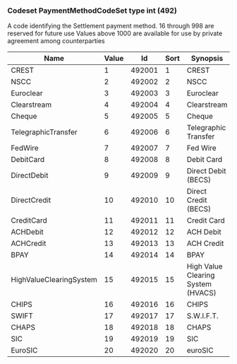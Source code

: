 ### Codeset PaymentMethodCodeSet type int (492)

A code identifying the Settlement payment method. 16 through 998 are reserved for future use
Values above 1000 are available for use by private agreement among counterparties

| Name                    | Value | Id     | Sort | Synopsis                           |
|-------------------------|-------|--------|------|------------------------------------|
| CREST                   | 1     | 492001 | 1    | CREST                              |
| NSCC                    | 2     | 492002 | 2    | NSCC                               |
| Euroclear               | 3     | 492003 | 3    | Euroclear                          |
| Clearstream             | 4     | 492004 | 4    | Clearstream                        |
| Cheque                  | 5     | 492005 | 5    | Cheque                             |
| TelegraphicTransfer     | 6     | 492006 | 6    | Telegraphic Transfer               |
| FedWire                 | 7     | 492007 | 7    | Fed Wire                           |
| DebitCard               | 8     | 492008 | 8    | Debit Card                         |
| DirectDebit             | 9     | 492009 | 9    | Direct Debit (BECS)                |
| DirectCredit            | 10    | 492010 | 10   | Direct Credit (BECS)               |
| CreditCard              | 11    | 492011 | 11   | Credit Card                        |
| ACHDebit                | 12    | 492012 | 12   | ACH Debit                          |
| ACHCredit               | 13    | 492013 | 13   | ACH Credit                         |
| BPAY                    | 14    | 492014 | 14   | BPAY                               |
| HighValueClearingSystem | 15    | 492015 | 15   | High Value Clearing System (HVACS) |
| CHIPS                   | 16    | 492016 | 16   | CHIPS                              |
| SWIFT                   | 17    | 492017 | 17   | S.W.I.F.T.                         |
| CHAPS                   | 18    | 492018 | 18   | CHAPS                              |
| SIC                     | 19    | 492019 | 19   | SIC                                |
| EuroSIC                 | 20    | 492020 | 20   | euroSIC                            |

